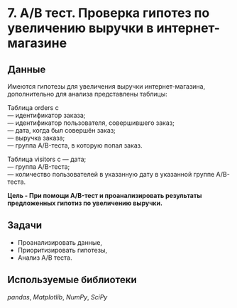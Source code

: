 #   7. A/B тест. Проверка гипотез по увеличению выручки в интернет-магазине


## Данные

 Имеются гипотезы для увеличения выручки интернет-магазина, дополнительно для анализа представлены таблицы:  
 
Таблица orders с  
 — идентификатор заказа;  
 — идентификатор пользователя, совершившего заказ;  
 — дата, когда был совершён заказ;  
 — выручка заказа;  
 — группа A/B-теста, в которую попал заказ.  

Таблица visitors с 
 — дата;  
 — группа A/B-теста;  
 — количество пользователей в указанную дату в указанной группе A/B-теста.  


**Цель - При помощи A/B-тест и проанализировать результаты предложенных гипотиз по увеличению выручки.**

## Задачи

- Проанализировать данные,  
- Приоритизировать гипотезы,  
- Анализ А/В теста.  

## Используемые библиотеки
*pandas*, *Matplotlib*, *NumPy*, *SciPy*
